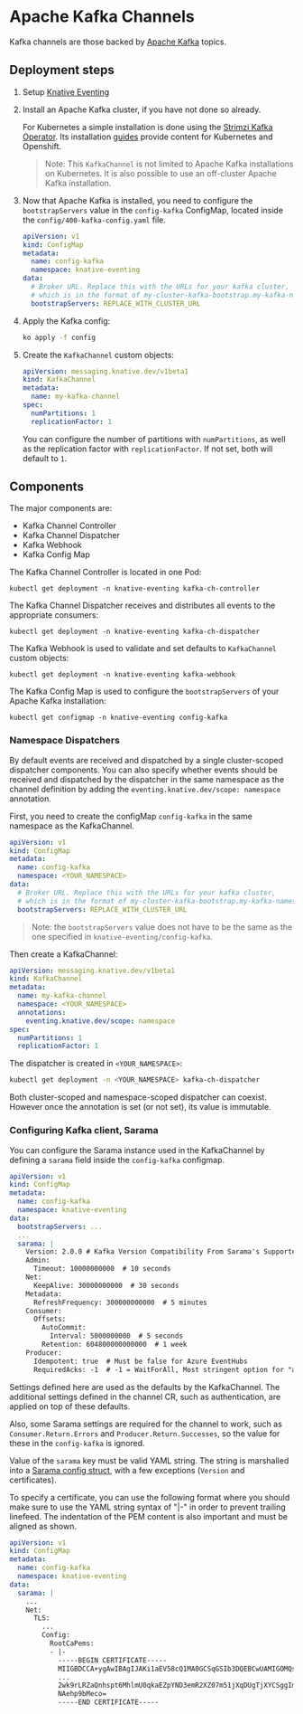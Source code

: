 # Apache Kafka Channels

Kafka channels are those backed by [Apache Kafka](http://kafka.apache.org/)
topics.

## Deployment steps

1. Setup
   [Knative Eventing](https://knative.dev/docs/install/any-kubernetes-cluster/#installing-the-eventing-component)
1. Install an Apache Kafka cluster, if you have not done so already.

   For Kubernetes a simple installation is done using the
   [Strimzi Kafka Operator](http://strimzi.io). Its installation
   [guides](http://strimzi.io/quickstarts/) provide content for Kubernetes and
   Openshift.

   > Note: This `KafkaChannel` is not limited to Apache Kafka installations on
   > Kubernetes. It is also possible to use an off-cluster Apache Kafka
   > installation.

1. Now that Apache Kafka is installed, you need to configure the
   `bootstrapServers` value in the `config-kafka` ConfigMap, located inside the
   `config/400-kafka-config.yaml` file.

   ```yaml
   apiVersion: v1
   kind: ConfigMap
   metadata:
     name: config-kafka
     namespace: knative-eventing
   data:
     # Broker URL. Replace this with the URLs for your kafka cluster,
     # which is in the format of my-cluster-kafka-bootstrap.my-kafka-namespace:9092.
     bootstrapServers: REPLACE_WITH_CLUSTER_URL
   ```

1. Apply the Kafka config:

   ```sh
   ko apply -f config
   ```

1. Create the `KafkaChannel` custom objects:

   ```yaml
   apiVersion: messaging.knative.dev/v1beta1
   kind: KafkaChannel
   metadata:
     name: my-kafka-channel
   spec:
     numPartitions: 1
     replicationFactor: 1
   ```

   You can configure the number of partitions with `numPartitions`, as well as
   the replication factor with `replicationFactor`. If not set, both will
   default to `1`.

## Components

The major components are:

- Kafka Channel Controller
- Kafka Channel Dispatcher
- Kafka Webhook
- Kafka Config Map

The Kafka Channel Controller is located in one Pod:

```shell
kubectl get deployment -n knative-eventing kafka-ch-controller
```

The Kafka Channel Dispatcher receives and distributes all events to the
appropriate consumers:

```shell
kubectl get deployment -n knative-eventing kafka-ch-dispatcher
```

The Kafka Webhook is used to validate and set defaults to `KafkaChannel` custom
objects:

```shell
kubectl get deployment -n knative-eventing kafka-webhook
```

The Kafka Config Map is used to configure the `bootstrapServers` of your Apache
Kafka installation:

```shell
kubectl get configmap -n knative-eventing config-kafka
```

### Namespace Dispatchers

By default events are received and dispatched by a single cluster-scoped
dispatcher components. You can also specify whether events should be received
and dispatched by the dispatcher in the same namespace as the channel definition
by adding the `eventing.knative.dev/scope: namespace` annotation.

First, you need to create the configMap `config-kafka` in the same namespace as
the KafkaChannel.

```yaml
apiVersion: v1
kind: ConfigMap
metadata:
  name: config-kafka
  namespace: <YOUR_NAMESPACE>
data:
  # Broker URL. Replace this with the URLs for your kafka cluster,
  # which is in the format of my-cluster-kafka-bootstrap.my-kafka-namespace:9092.
  bootstrapServers: REPLACE_WITH_CLUSTER_URL
```

> Note: the `bootstrapServers` value does not have to be the same as the one
> specified in `knative-eventing/config-kafka`.

Then create a KafkaChannel:

```yaml
apiVersion: messaging.knative.dev/v1beta1
kind: KafkaChannel
metadata:
  name: my-kafka-channel
  namespace: <YOUR_NAMESPACE>
  annotations:
    eventing.knative.dev/scope: namespace
spec:
  numPartitions: 1
  replicationFactor: 1
```

The dispatcher is created in `<YOUR_NAMESPACE>`:

```sh
kubectl get deployment -n <YOUR_NAMESPACE> kafka-ch-dispatcher
```

Both cluster-scoped and namespace-scoped dispatcher can coexist. However once
the annotation is set (or not set), its value is immutable.

### Configuring Kafka client, Sarama

You can configure the Sarama instance used in the KafkaChannel by defining a 
`sarama` field inside the `config-kafka` configmap.

```yaml 
apiVersion: v1
kind: ConfigMap
metadata:
  name: config-kafka
  namespace: knative-eventing
data:
  bootstrapServers: ...
  ...
  sarama: |
    Version: 2.0.0 # Kafka Version Compatibility From Sarama's Supported List (Major.Minor.Patch)
    Admin:
      Timeout: 10000000000  # 10 seconds
    Net:
      KeepAlive: 30000000000  # 30 seconds
    Metadata:
      RefreshFrequency: 300000000000  # 5 minutes
    Consumer:
      Offsets:
        AutoCommit:
          Interval: 5000000000  # 5 seconds
        Retention: 604800000000000  # 1 week
    Producer:
      Idempotent: true  # Must be false for Azure EventHubs
      RequiredAcks: -1  # -1 = WaitForAll, Most stringent option for "at-least-once" delivery.
```

Settings defined here are used as the defaults by the KafkaChannel. The additional settings defined in the 
channel CR, such as authentication, are applied on top of these defaults.

Also, some Sarama settings are required for the channel to work, such as `Consumer.Return.Errors`
and `Producer.Return.Successes`, so the value for these in the `config-kafka` is ignored.

Value of the `sarama` key must be valid YAML string. The string is marshalled into a 
[Sarama config struct](https://github.com/Shopify/sarama/blob/master/config.go), with a few 
exceptions (`Version` and certificates).

To specify a certificate, you can use the following format 
where you should make sure to use the YAML string syntax of "|-" in order to
prevent trailing linefeed. The indentation of the PEM content is also important
and must be aligned as shown.

```yaml 
apiVersion: v1
kind: ConfigMap
metadata:
  name: config-kafka
  namespace: knative-eventing
data:
  sarama: |
    ...
    Net:
      TLS:
        ...
        Config:
          RootCaPems:
          - |-
            -----BEGIN CERTIFICATE-----
            MIIGBDCCA+ygAwIBAgIJAKi1aEV58cQ1MA0GCSqGSIb3DQEBCwUAMIGOMQswCQYD
            ...
            2wk9rLRZaQnhspt6MhlmU0qkaEZpYND3emR2XZ07m51jXqDUgTjXYCSggImUsARs
            NAehp9bMeco=
            -----END CERTIFICATE-----
``` 
